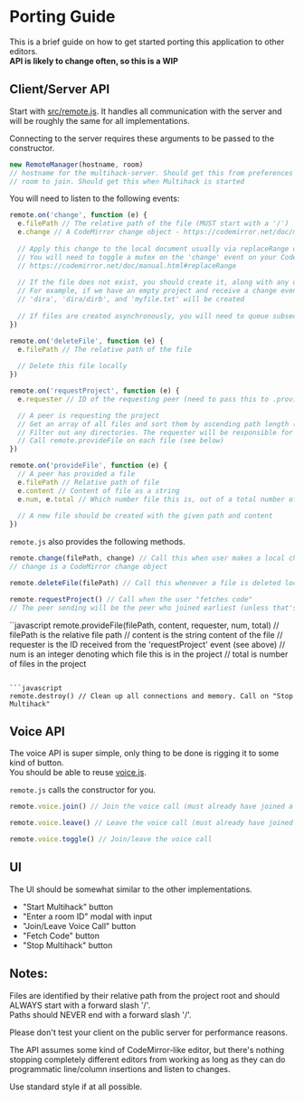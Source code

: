 # Porting Guide
This is a brief guide on how to get started porting this application to other editors.  
**API is likely to change often, so this is a WIP**

## Client/Server API
Start with [src/remote.js](https://github.com/RationalCoding/multihack-web/blob/master/src/network/remote.js). It handles all communication with the server and will be roughly the same for all implementations.

Connecting to the server requires these arguments to be passed to the constructor.
```javascript
new RemoteManager(hostname, room)
// hostname for the multihack-server. Should get this from preferences
// room to join. Should get this when Multihack is started
```

You will need to listen to the following events:

```javascript
remote.on('change', function (e) {
  e.filePath // The relative path of the file (MUST start with a '/')
  e.change // A CodeMirror change object - https://codemirror.net/doc/manual.html#event_change
  
  // Apply this change to the local document usually via replaceRange on a CodeMirror document
  // You will need to toggle a mutex on the 'change' event on your CodeMirror editor to prevent these remote changes from firing it
  // https://codemirror.net/doc/manual.html#replaceRange
  
  // If the file does not exist, you should create it, along with any directories that are missing on it's path
  // For example, if we have an empty project and receive a change event with filepath '/dira/dirb/myfile.txt'
  // 'dira', 'dira/dirb', and 'myfile.txt' will be created
  
  // If files are created asynchronously, you will need to queue subsequent changes and apply them when the file is created
})
```

```javascript
remote.on('deleteFile', function (e) {
  e.filePath // The relative path of the file
  
  // Delete this file locally
})
```

```javascript
remote.on('requestProject', function (e) {
  e.requester // ID of the requesting peer (need to pass this to .provideFile)

  // A peer is requesting the project
  // Get an array of all files and sort them by ascending path length (helps with tree rendering)
  // Filter out any directories. The requester will be responsible for creating them.
  // Call remote.provideFile on each file (see below)
})
```

```javascript
remote.on('provideFile', function (e) {
  // A peer has provided a file
  e.filePath // Relative path of file
  e.content // Content of file as a string
  e.num, e.total // Which number file this is, out of a total number of files being provided
  
  // A new file should be created with the given path and content
})
```

`remote.js` also provides the following methods.

```javascript
remote.change(filePath, change) // Call this when user makes a local change to a CodeMirror editor or equivalent
// change is a CodeMirror change object
```

```javascript
remote.deleteFile(filePath) // Call this whenever a file is deleted locally
```

```javascript
remote.requestProject() // Call when the user "fetches code"
// The peer sending will be the peer who joined earliest (unless that's you, in which case the second-earliest peer sends)
```

``javascript
remote.provideFile(filePath, content, requester, num, total)
// filePath is the relative file path
// content is the string content of the file
// requester is the ID received from the 'requestProject' event (see above)
// num is an integer denoting which file this is in the project
// total is number of files in the project
```

```javascript
remote.destroy() // Clean up all connections and memory. Call on "Stop Multihack"
```

## Voice API
The voice API is super simple, only thing to be done is rigging it to some kind of button.  
You should be able to reuse [voice.js](https://github.com/RationalCoding/multihack-web/blob/master/src/network/voice.js).  

`remote.js` calls the constructor for you.

```javascript
remote.voice.join() // Join the voice call (must already have joined a room)
```

```javascript
remote.voice.leave() // Leave the voice call (must already have joined the call)
```

```javascript
remote.voice.toggle() // Join/leave the voice call
```

## UI
The UI should be somewhat similar to the other implementations.  

- "Start Multihack" button
- "Enter a room ID" modal with input
- "Join/Leave Voice Call" button
- "Fetch Code" button
- "Stop Multihack" button

## Notes:
Files are identified by their relative path from the project root and should ALWAYS start with a forward slash '/'.  
Paths should NEVER end with a forward slash '/'.  

Please don't test your client on the public server for performance reasons.  

The API assumes some kind of CodeMirror-like editor, but there's nothing stopping completely different editors from working as long as they can do programmatic line/column insertions and listen to changes.

Use standard style if at all possible.  

